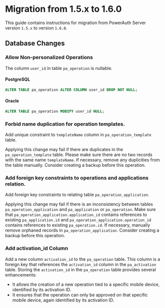 # Migration from 1.5.x to 1.6.0

This guide contains instructions for migration from PowerAuth Server version `1.5.x` to version `1.6.0`.

## Database Changes

### Allow Non-personalized Operations

The column `user_id` in table `pa_operation` is nullable.

#### PostgreSQL

```sql
ALTER TABLE pa_operation ALTER COLUMN user_id DROP NOT NULL;
```

#### Oracle

```sql
ALTER TABLE pa_operation MODIFY user_id NULL;
```


### Forbid name duplication for operation templates.

Add unique constraint to `templateName` column in `pa_operation_template` table.

Applying this change may fail if there are duplicates in the `pa_operation_template` table. Please make sure there are
no two records with the same name `templateName`. If necessary, remove any duplicities from the table manually. Consider
creating a backup before this operation.

### Add foreign key constraints to operations and applications relation.

Add foreign key constraints to relating table `pa_operation_application`.

Applying this change may fail if there is an inconsistency between tables `pa_operation_application`
and `pa_application` or `pa_operation`. Make sure that `pa_operation_application.application_id` contains references to
existing `pa_application.id` and `pa_operation_application.operation_id` contains references to
existing `pa_operation.id`. If necessary, manually remove orphaned records in `pa_operation_application`. Consider
creating a backup before this operation.

### Add activation_id Column

Add a new column `activation_id` to the `pa_operation` table. This column is a foreign key that references
the `activation_id` column in the `pa_activation` table. Storing the `activation_id` in the `pa_operation` table
provides several enhancements:

* It allows the creation of a new operation tied to a specific mobile device, identified by its activation ID.
* It ensures that the operation can only be approved on that specific mobile device, again identified by its activation ID.

